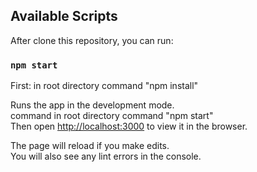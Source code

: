 
## Available Scripts

After clone this repository, you can run:

### `npm start`
First: in root directory command "npm install"<br />

Runs the app in the development mode.<br />
command in root directory command "npm start" <br/>
Then open [http://localhost:3000](http://localhost:3000) to view it in the browser.

The page will reload if you make edits.<br />
You will also see any lint errors in the console.

